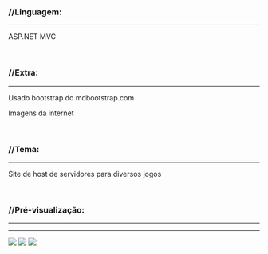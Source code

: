 <h3><strong>//Linguagem:</strong></h3>
<hr />
<p>ASP.NET MVC</p>

<br />
<h3><strong>//Extra:</strong></h3>
<hr />
<p>Usado bootstrap do mdbootstrap.com</p>
<p>Imagens da internet</p>

<br />
<h3><strong>//Tema:</strong></h3>
<hr />
<p>Site de host de servidores para diversos jogos</p>

<br />
<h3><strong>//Pré-visualização:</strong></h3>
<hr />
<hr />
<img src="https://i.ibb.co/bm8vMXs/Site-2.png"/>
<img src="https://i.ibb.co/89NpzRV/Site-2-img-2.png"/>
<img src="https://i.ibb.co/Kx7tT0G/Site-2-img-3.png"/>
